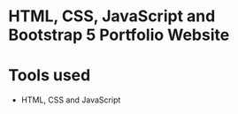 HTML, CSS, JavaScript and Bootstrap 5 Portfolio Website
=======
# Tools used #
* HTML, CSS and JavaScript
